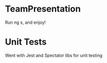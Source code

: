 # TeamPresentation

Run ng s, and enjoy!

# Unit Tests

Went with Jest and Spectator libs for unit testing
